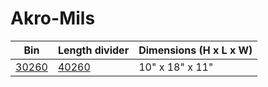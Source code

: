 # Akro-Mils

| Bin                                                                                             | Length divider                                                                                        | Dimensions (H x L x W) |
| ----------------------------------------------------------------------------------------------- | ----------------------------------------------------------------------------------------------------- | ---------------------- |
| [30260](https://akro-mils.com/Products/Types/Plastic-Storage-Containers/AkroBins/AkroBin-30260) | [40260](https://akro-mils.com/Products/Types/Accessories/Dividers/Length-Divider-AkroBins#ModelImage) | 10" x 18" x 11"        |